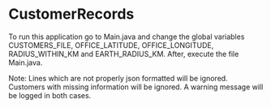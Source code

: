 # CustomerRecords

To run this application go to Main.java and change the global variables CUSTOMERS_FILE, OFFICE_LATITUDE, OFFICE_LONGITUDE, RADIUS_WITHIN_KM and EARTH_RADIUS_KM. After, execute the file Main.java.

Note: Lines which are not properly json formatted will be ignored. Customers with missing information will be ignored. A warning message will be logged in both cases.
